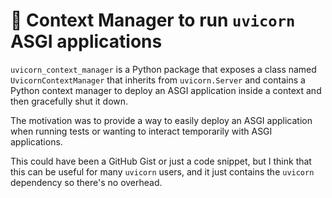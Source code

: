 # 🚀 Context Manager to run `uvicorn` ASGI applications

`uvicorn_context_manager` is a Python package that exposes a class named
`UvicornContextManager` that inherits from `uvicorn.Server` and
contains a Python context manager to deploy an ASGI application inside a context
and then gracefully shut it down.

The motivation was to provide a way to easily deploy an ASGI application
when running tests or wanting to interact temporarily with ASGI applications.

This could have been a GitHub Gist or just a code snippet, but I think that 
this can be useful for many `uvicorn` users, and it just contains the `uvicorn`
dependency so there's no overhead.
